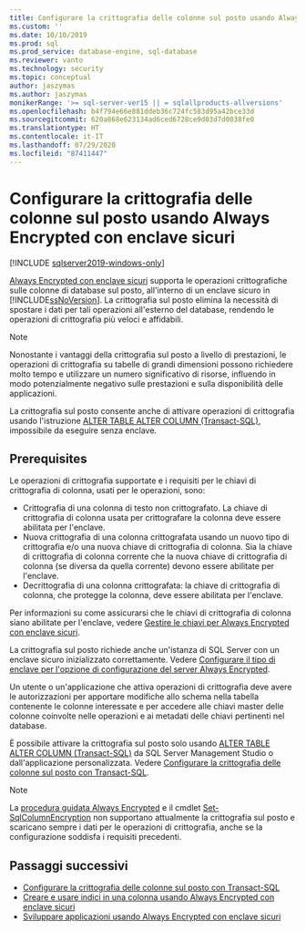 ```yaml
---
title: Configurare la crittografia delle colonne sul posto usando Always Encrypted con enclave sicuri | Microsoft Docs
ms.custom: ''
ms.date: 10/10/2019
ms.prod: sql
ms.prod_service: database-engine, sql-database
ms.reviewer: vanto
ms.technology: security
ms.topic: conceptual
author: jaszymas
ms.author: jaszymas
monikerRange: '>= sql-server-ver15 || = sqlallproducts-allversions'
ms.openlocfilehash: b4f794e66e881ddeb36c724fc583d95a42bce33d
ms.sourcegitcommit: 620a868e623134ad6ced6728ce9d03d7d0038fe0
ms.translationtype: HT
ms.contentlocale: it-IT
ms.lasthandoff: 07/29/2020
ms.locfileid: "87411447"
---
```

# <a name="configure-column-encryption-in-place-using-always-encrypted-with-secure-enclaves"></a>Configurare la crittografia delle colonne sul posto usando Always Encrypted con enclave sicuri 
[!INCLUDE [sqlserver2019-windows-only](../../../includes/applies-to-version/sqlserver2019-windows-only.md)]

[Always Encrypted con enclave sicuri](always-encrypted-enclaves.md) supporta le operazioni crittografiche sulle colonne di database sul posto, all'interno di un enclave sicuro in [!INCLUDE[ssNoVersion](../../../includes/ssnoversion-md.md)]. La crittografia sul posto elimina la necessità di spostare i dati per tali operazioni all'esterno del database, rendendo le operazioni di crittografia più veloci e affidabili. 

> [!NOTE]
> Nonostante i vantaggi della crittografia sul posto a livello di prestazioni, le operazioni di crittografia su tabelle di grandi dimensioni possono richiedere molto tempo e utilizzare un numero significativo di risorse, influendo in modo potenzialmente negativo sulle prestazioni e sulla disponibilità delle applicazioni.

La crittografia sul posto consente anche di attivare operazioni di crittografia usando l'istruzione [ALTER TABLE ALTER COLUMN (Transact-SQL)](../../../t-sql/statements/alter-table-transact-sql.md), impossibile da eseguire senza enclave.

## <a name="prerequisites"></a>Prerequisites
Le operazioni di crittografia supportate e i requisiti per le chiavi di crittografia di colonna, usati per le operazioni, sono:
- Crittografia di una colonna di testo non crittografato. La chiave di crittografia di colonna usata per crittografare la colonna deve essere abilitata per l'enclave.
- Nuova crittografia di una colonna crittografata usando un nuovo tipo di crittografia e/o una nuova chiave di crittografia di colonna. Sia la chiave di crittografia di colonna corrente che la nuova chiave di crittografia di colonna (se diversa da quella corrente) devono essere abilitate per l'enclave.
- Decrittografia di una colonna crittografata: la chiave di crittografia di colonna, che protegge la colonna, deve essere abilitata per l'enclave.

Per informazioni su come assicurarsi che le chiavi di crittografia di colonna siano abilitate per l'enclave, vedere [Gestire le chiavi per Always Encrypted con enclave sicuri](always-encrypted-enclaves-manage-keys.md).

La crittografia sul posto richiede anche un'istanza di SQL Server con un enclave sicuro inizializzato correttamente. Vedere [Configurare il tipo di enclave per l'opzione di configurazione del server Always Encrypted](../../../database-engine/configure-windows/configure-column-encryption-enclave-type.md).

Un utente o un'applicazione che attiva operazioni di crittografia deve avere le autorizzazioni per apportare modifiche allo schema nella tabella contenente le colonne interessate e per accedere alle chiavi master delle colonne coinvolte nelle operazioni e ai metadati delle chiavi pertinenti nel database.

È possibile attivare la crittografia sul posto solo usando [ALTER TABLE ALTER COLUMN (Transact-SQL)](../../../t-sql/statements/alter-table-transact-sql.md) da SQL Server Management Studio o dall'applicazione personalizzata. Vedere [Configurare la crittografia delle colonne sul posto con Transact-SQL](always-encrypted-enclaves-configure-encryption-tsql.md).

> [!NOTE]
> La [procedura guidata Always Encrypted](always-encrypted-wizard.md) e il cmdlet [Set-SqlColumnEncryption](https://docs.microsoft.com/powershell/module/sqlserver/set-sqlcolumnencryption) non supportano attualmente la crittografia sul posto e scaricano sempre i dati per le operazioni di crittografia, anche se la configurazione soddisfa i requisiti precedenti. 

## <a name="next-steps"></a>Passaggi successivi
- [Configurare la crittografia delle colonne sul posto con Transact-SQL](always-encrypted-enclaves-configure-encryption-tsql.md)
- [Creare e usare indici in una colonna usando Always Encrypted con enclave sicuri](always-encrypted-enclaves-create-use-indexes.md)
- [Sviluppare applicazioni usando Always Encrypted con enclave sicuri](always-encrypted-enclaves-client-development.md)
